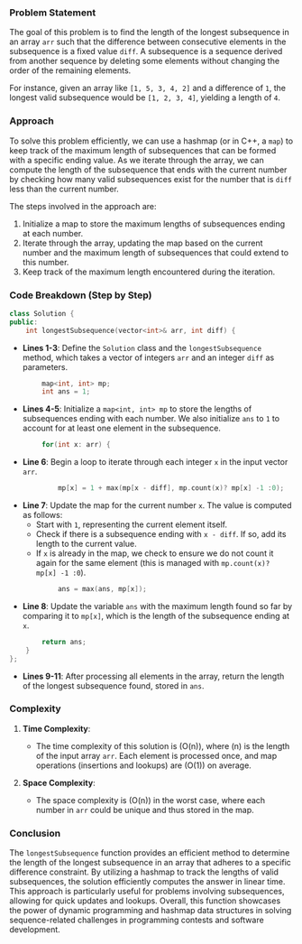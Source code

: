 
### Problem Statement
The goal of this problem is to find the length of the longest subsequence in an array `arr` such that the difference between consecutive elements in the subsequence is a fixed value `diff`. A subsequence is a sequence derived from another sequence by deleting some elements without changing the order of the remaining elements. 

For instance, given an array like `[1, 5, 3, 4, 2]` and a difference of `1`, the longest valid subsequence would be `[1, 2, 3, 4]`, yielding a length of `4`.

### Approach
To solve this problem efficiently, we can use a hashmap (or in C++, a `map`) to keep track of the maximum length of subsequences that can be formed with a specific ending value. As we iterate through the array, we can compute the length of the subsequence that ends with the current number by checking how many valid subsequences exist for the number that is `diff` less than the current number.

The steps involved in the approach are:
1. Initialize a map to store the maximum lengths of subsequences ending at each number.
2. Iterate through the array, updating the map based on the current number and the maximum length of subsequences that could extend to this number.
3. Keep track of the maximum length encountered during the iteration.

### Code Breakdown (Step by Step)

```cpp
class Solution {
public:
    int longestSubsequence(vector<int>& arr, int diff) {
```
- **Lines 1-3**: Define the `Solution` class and the `longestSubsequence` method, which takes a vector of integers `arr` and an integer `diff` as parameters.

```cpp
        map<int, int> mp;
        int ans = 1;
```
- **Lines 4-5**: Initialize a `map<int, int> mp` to store the lengths of subsequences ending with each number. We also initialize `ans` to `1` to account for at least one element in the subsequence.

```cpp
        for(int x: arr) {
```
- **Line 6**: Begin a loop to iterate through each integer `x` in the input vector `arr`.

```cpp
            mp[x] = 1 + max(mp[x - diff], mp.count(x)? mp[x] -1 :0);
```
- **Line 7**: Update the map for the current number `x`. The value is computed as follows:
    - Start with `1`, representing the current element itself.
    - Check if there is a subsequence ending with `x - diff`. If so, add its length to the current value.
    - If `x` is already in the map, we check to ensure we do not count it again for the same element (this is managed with `mp.count(x)? mp[x] -1 :0`).

```cpp
            ans = max(ans, mp[x]);
```
- **Line 8**: Update the variable `ans` with the maximum length found so far by comparing it to `mp[x]`, which is the length of the subsequence ending at `x`.

```cpp
        return ans;
    }
};
```
- **Lines 9-11**: After processing all elements in the array, return the length of the longest subsequence found, stored in `ans`.

### Complexity
1. **Time Complexity**:
   - The time complexity of this solution is \(O(n)\), where \(n\) is the length of the input array `arr`. Each element is processed once, and map operations (insertions and lookups) are \(O(1)\) on average.

2. **Space Complexity**:
   - The space complexity is \(O(n)\) in the worst case, where each number in `arr` could be unique and thus stored in the map.

### Conclusion
The `longestSubsequence` function provides an efficient method to determine the length of the longest subsequence in an array that adheres to a specific difference constraint. By utilizing a hashmap to track the lengths of valid subsequences, the solution efficiently computes the answer in linear time. This approach is particularly useful for problems involving subsequences, allowing for quick updates and lookups. Overall, this function showcases the power of dynamic programming and hashmap data structures in solving sequence-related challenges in programming contests and software development.